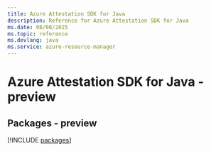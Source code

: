 ```yaml
---
title: Azure Attestation SDK for Java
description: Reference for Azure Attestation SDK for Java
ms.date: 08/08/2025
ms.topic: reference
ms.devlang: java
ms.service: azure-resource-manager
---
```

# Azure Attestation SDK for Java - preview
## Packages - preview
[!INCLUDE [packages](attestation-index.md)]